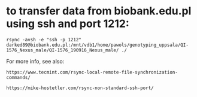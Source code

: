 # to transfer data from biobank.edu.pl using ssh and port 1212:

```
rsync -avsh -e "ssh -p 1212" darked89@biobank.edu.pl:/mnt/vdb1/home/pawols/genotyping_uppsala/QI-1576_Nexus_male/QI-1576_190916_Nexus_male/ ./ 
```


For more info, see also:
```
https://www.tecmint.com/rsync-local-remote-file-synchronization-commands/

https://mike-hostetler.com/rsync-non-standard-ssh-port/

```